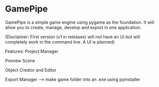 # GamePipe
GamePipe is a simple game engine using pygame as the foundation.
It will allow you to create, manage, develop and export in one application.

(Disclaimer: First version (v1 in releases) will not have an UI but will completely work in the command line. A UI is planned)

Features:
Project Manager

Preview Scene

Object Creator and Editor

Export Manager
--> make game folder into an .exe using pyinstaller
